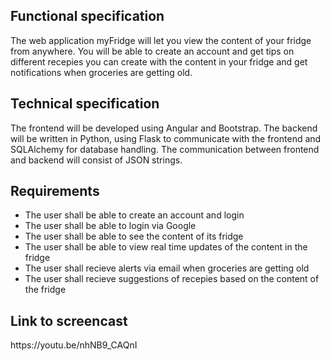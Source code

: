 <h2><b>Functional specification</b></h2>  
The web application myFridge will let you view the content of your fridge from anywhere. You will be able to create an account and get tips on different recepies you can create with the content in your fridge and get notifications when groceries are getting old.

<h2><b>Technical specification</b></h2> 
The frontend will be developed using Angular and Bootstrap. The backend will be written in Python, using Flask to communicate with the frontend and SQLAlchemy for database handling. The communication between frontend and backend will consist of JSON strings. 


<h2><b>Requirements</b></h2>   

* The user shall be able to create an account and login
* The user shall be able to login via Google
* The user shall be able to see the content of its fridge
* The user shall be able to view real time updates of the content in the fridge 
* The user shall recieve alerts via email when groceries are getting old  
* The user shall recieve suggestions of recepies based on the content of the fridge 

<h2><b>Link to screencast</b></h2>
https://youtu.be/nhNB9_CAQnI